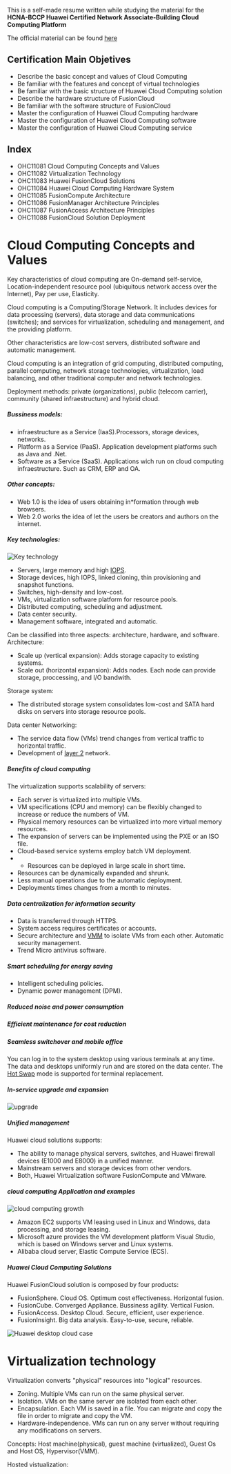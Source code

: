 This is a self-made resume written while studying the material for the **HCNA-BCCP Huawei Certified Network Associate-Building Cloud Computing Platform**

The official material can be found [here][a7c749f4]

  [a7c749f4]: http://support.huawei.com/learning/trainFaceDetailAction?lang=en&pbiPath=term1000025174&courseId=Node1000007639 "link to Huawei web"




## Certification Main Objetives

- Describe the basic concept and values of Cloud Computing
- Be familiar with the features and concept of virtual technologies
- Be familiar with the basic structure of Huawei Cloud Computing solution
- Describe the hardware structure of FusionCloud
- Be familiar with the software structure of FusionCloud
- Master the configuration of Huawei Cloud Computing hardware
- Master the configuration of Huawei Cloud Computing software
- Master the configuration of Huawei Cloud Computing service

## Index

  - OHC11081 Cloud Computing Concepts and Values
  - OHC11082 Virtualization Technology
  - OHC11083 Huawei FusionCloud Solutions
  - OHC11084 Huawei Cloud Computing Hardware System
  - OHC11085 FusionCompute Architecture
  - OHC11086 FusionManager Architecture Principles
  - OHC11087 FusionAccess Architecture Principles
  - OHC11088 FusionCloud Solution Deployment

# Cloud Computing Concepts and Values
Key characteristics of cloud computing are On-demand self-service, Location-independent resource pool (ubiquitous network access over the Internet), Pay per use, Elasticity.


Cloud computing is a Computing/Storage Network. It includes devices for data processing (servers), data storage and data communications (switches); and services for virtualization, scheduling and management, and the providing platform.

Other characteristics are low-cost servers, distributed software and automatic management.

Cloud computing is an integration of grid computing, distributed computing, parallel computing, network storage technologies, virtualization, load balancing, and other
traditional computer and network technologies.

Deployment methods: private (organizations), public (telecom carrier), community (shared infraestructure) and hybrid cloud.

##### Bussiness models:
  - infraestructure as a Service (IaaS).Processors, storage devices, networks.
  - Platform as a Service (PaaS). Application development platforms such as Java and .Net.
  - Software as a Service (SaaS). Applications wich run on cloud computing infraestructure. Such as CRM, ERP and OA.

##### Other concepts:
  - Web 1.0 is the idea of users obtaining in*formation through web browsers.
  - Web 2.0 works the idea of let the users be creators and authors on the internet.

##### Key technologies:
![Key technology](image1.jpeg)

- Servers, large memory and high [IOPS](https://en.wikipedia.org/wiki/IOPS).
- Storage devices, high IOPS, linked cloning, thin provisioning and snapshot functions.
- Switches, high-density and low-cost.
- VMs, virtualization software platform for resource pools.
- Distributed computing, scheduling and adjustment.
- Data center security.
- Management software, integrated and automatic.

Can be classified into three aspects: architecture, hardware, and software.
Architecture:
- Scale up (vertical expansion): Adds storage capacity to existing systems.
- Scale out (horizontal expansion): Adds nodes. Each node can provide storage, proccessing, and I/O bandwith.

Storage system:
- The distributed storage system consolidates low-cost and SATA hard disks on servers into storage resource pools.

Data center Networking:
- The service data flow (VMs) trend changes from vertical traffic to horizontal traffic.
- Development of [layer 2](https://en.wikipedia.org/wiki/Data_link_layer) network.

##### Benefits of cloud computing
The virtualization supports scalability of servers:
- Each server is virtualized into multiple VMs.
- VM specifications (CPU and memory) can be flexibly changed to increase or reduce the numbers of VM.
- Physical memory resources can be virtualized into more virtual memory resources.
- The expansion of servers can be implemented using the PXE or an ISO file.
- Cloud-based service systems employ batch VM deployment.
- - Resources can be deployed in large scale in short time.
- Resources can be dynamically expanded and shrunk.
- Less manual operations due to the automatic deployment.
- Deployments times changes from a month to minutes.

##### Data centralization for information security
- Data is transferred through HTTPS.
- System access requires certificates or accounts.
- Secure architecture and [VMM](https://en.wikipedia.org/wiki/Virtual_Machine_Manager) to isolate VMs from each other. Automatic security management.
- Trend Micro antivirus software.

##### Smart scheduling for energy saving
- Intelligent scheduling policies.
- Dynamic power management (DPM).

##### Reduced noise and power consumption
##### Efficient maintenance for cost reduction
##### Seamless switchover and mobile office
You can log in to the system desktop using various terminals at any time. The data and desktops uniformly run and are stored on the data center. The [Hot Swap](https://en.wikipedia.org/wiki/Hot_swapping) mode is supported for terminal replacement.

##### In-service upgrade and expansion
![upgrade](image2.jpeg)

##### Unified management
Huawei cloud solutions supports:
- The ability to manage physical servers, switches, and Huawei firewall devices (E1000 and E8000) in a unified manner.
- Mainstream servers and storage devices from other vendors.
- Both, Huawei Virtualization software FusionCompute and VMware.

##### cloud computing Application and examples
![cloud computing growth](image3.jpeg)

- Amazon EC2 supports VM leasing used in Linux and Windows, data processing, and storage leasing.
- Microsoft azure provides the VM development platform Visual Studio, which is based on Windows server and Linux systems.
- Alibaba cloud server, Elastic Compute Service (ECS).

##### Huawei Cloud Computing Solutions
Huawei FusionCloud solution is composed by four products:
  - FusionSphere. Cloud OS. Optimum cost effectiveness. Horizontal fusion.
  - FusionCube. Converged Appliance. Bussiness agility. Vertical Fusion.
  - FusionAccess. Desktop Cloud. Secure, efficient, user experience.
  - FusionInsight. Big data analysis. Easy-to-use, secure, reliable.

![Huawei desktop cloud case](image4.jpeg)

# Virtualization technology
Virtualization converts "physical" resources into "logical" resources.
- Zoning. Multiple VMs can run on the same physical server.
- Isolation. VMs on the same server are isolated from each other.
- Encapsulation. Each VM is saved in a file. You can migrate and copy the file in order to migrate and copy the VM.
- Hardware-independence. VMs can run on any server without requiring any modifications on servers.

Concepts: Host machine(physical), guest machine (virtualized), Guest Os and Host OS, Hypervisor(VMM).

Hosted vistualization:
